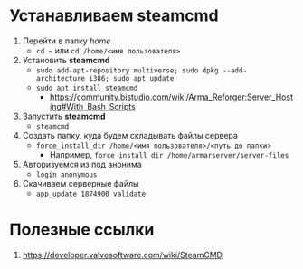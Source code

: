# Устанавливаем steamcmd
1. Перейти в папку _home_
   - `cd ~` или `cd /home/<имя пользователя>`
2. Установить **steamcmd**
   - `sudo add-apt-repository multiverse; sudo dpkg --add-architecture i386; sudo apt update`
   - `sudo apt install steamcmd`
      - https://community.bistudio.com/wiki/Arma_Reforger:Server_Hosting#With_Bash_Scripts
3. Запустить **steamcmd**
   - `steamcmd`
4. Создать папку, куда будем складывать файлы сервера
   - `force_install_dir /home/<имя пользователя>/<путь до папки>`
      - Например, `force_install_dir /home/armarserver/server-files`
5. Авторизуемся из под анонима
   - `login anonymous`
6. Скачиваем серверные файлы
    - `app_update 1874900 validate`

# Полезные ссылки
1. https://developer.valvesoftware.com/wiki/SteamCMD
